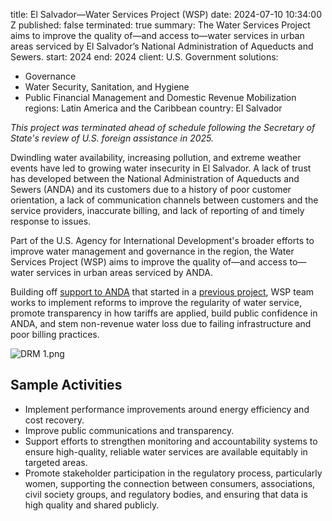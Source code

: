 
title: El Salvador—Water Services Project (WSP)
date: 2024-07-10 10:34:00 Z
published: false
terminated: true
summary: The Water Services Project aims to improve the quality of—and access to—water
  services in urban areas serviced by El Salvador’s National Administration of Aqueducts
  and Sewers.
start: 2024
end: 2024
client: U.S. Government
solutions:
- Governance
- Water Security, Sanitation, and Hygiene
- Public Financial Management and Domestic Revenue Mobilization
regions: Latin America and the Caribbean
country: El Salvador


<aside><em>This project was terminated ahead of schedule following the Secretary of State's review of U.S. foreign assistance in 2025.</em></aside>

Dwindling water availability, increasing pollution, and extreme weather events have led to growing water insecurity in El Salvador. A lack of trust has developed between the National Administration of Aqueducts and Sewers (ANDA) and its customers due to a history of poor customer orientation, a lack of communication channels between customers and the service providers, inaccurate billing, and lack of reporting of and timely response to issues.

Part of the U.S. Agency for International Development's broader efforts to improve water management and governance in the region, the Water Services Project (WSP) aims to improve the quality of—and access to—water services in urban areas serviced by ANDA.

Building off [support to ANDA](https://dai-global-developments.com/articles/how-increasing-tax-revenue-shapes-the-lives-of-salvadorans/) that started in a [previous project](https://www.dai.com/our-work/projects/el-salvador-domestic-resource-mobilization-program), WSP team works to implement reforms to improve the regularity of water service, promote transparency in how tariffs are applied, build public confidence in ANDA, and stem non-revenue water loss due to failing infrastructure and poor billing practices.

![DRM 1.png](/uploads/DRM%201.png)

## Sample Activities

* Implement performance improvements around energy efficiency and cost recovery.
* Improve public communications and transparency.
* Support efforts to strengthen monitoring and accountability systems to ensure high-quality, reliable water services are available equitably in targeted areas.
* Promote stakeholder participation in the regulatory process, particularly women, supporting the connection between consumers, associations, civil society groups, and regulatory bodies, and ensuring that data is high quality and shared publicly.
